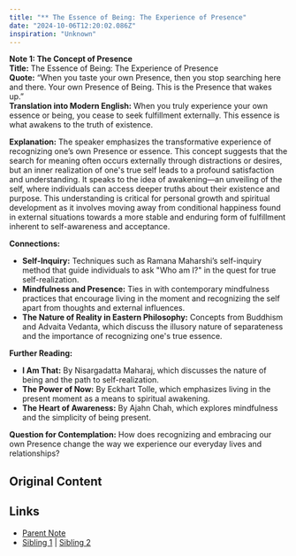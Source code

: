 ```yaml
---
title: "** The Essence of Being: The Experience of Presence"
date: "2024-10-06T12:20:02.086Z"
inspiration: "Unknown"
---
```


  
**Note 1: The Concept of Presence**  
**Title:** The Essence of Being: The Experience of Presence  
**Quote:** “When you taste your own Presence, then you stop searching here and there. Your own Presence of Being. This is the Presence that wakes up.”  
**Translation into Modern English:** When you truly experience your own essence or being, you cease to seek fulfillment externally. This essence is what awakens to the truth of existence.  

**Explanation:** The speaker emphasizes the transformative experience of recognizing one’s own Presence or essence. This concept suggests that the search for meaning often occurs externally through distractions or desires, but an inner realization of one's true self leads to a profound satisfaction and understanding. It speaks to the idea of awakening—an unveiling of the self, where individuals can access deeper truths about their existence and purpose. This understanding is critical for personal growth and spiritual development as it involves moving away from conditional happiness found in external situations towards a more stable and enduring form of fulfillment inherent to self-awareness and acceptance.

**Connections:**  
- **Self-Inquiry:** Techniques such as Ramana Maharshi’s self-inquiry method that guide individuals to ask "Who am I?" in the quest for true self-realization.  
- **Mindfulness and Presence:** Ties in with contemporary mindfulness practices that encourage living in the moment and recognizing the self apart from thoughts and external influences.  
- **The Nature of Reality in Eastern Philosophy:** Concepts from Buddhism and Advaita Vedanta, which discuss the illusory nature of separateness and the importance of recognizing one's true essence.  

**Further Reading:**  
- **I Am That:** By Nisargadatta Maharaj, which discusses the nature of being and the path to self-realization.  
- **The Power of Now:** By Eckhart Tolle, which emphasizes living in the present moment as a means to spiritual awakening.  
- **The Heart of Awareness:** By Ajahn Chah, which explores mindfulness and the simplicity of being present.  

**Question for Contemplation:** How does recognizing and embracing our own Presence change the way we experience our everyday lives and relationships?  


## Original Content



## Links

- [Parent Note](/parent-note.md)
- [Sibling 1](/zettel1.md) | [Sibling 2](/zettel2.md)
